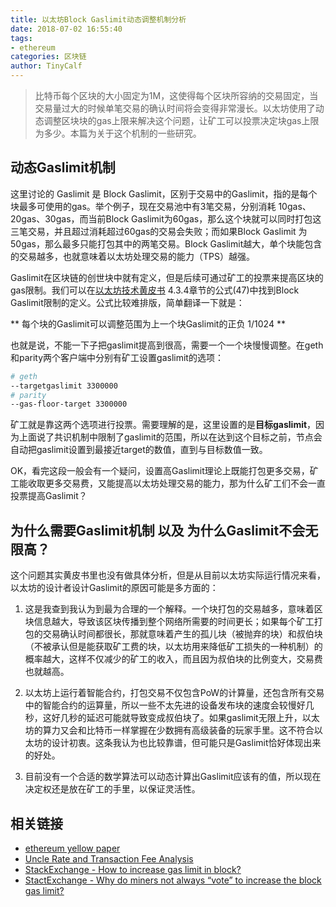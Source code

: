 ```yaml
---
title: 以太坊Block Gaslimit动态调整机制分析
date: 2018-07-02 16:55:40
tags:
- ethereum
categories: 区块链
author: TinyCalf
---
```


> 比特币每个区块的大小固定为1M，这使得每个区块所容纳的交易固定，当交易量过大的时候单笔交易的确认时间将会变得非常漫长。以太坊使用了动态调整区块块的gas上限来解决这个问题，让矿工可以投票决定块gas上限为多少。本篇为关于这个机制的一些研究。

## 动态Gaslimit机制
这里讨论的 Gaslimit 是 Block Gaslimit，区别于交易中的Gaslimit，指的是每个块最多可使用的gas。举个例子，现在交易池中有3笔交易，分别消耗 10gas、20gas、30gas，而当前Block Gaslimit为60gas，那么这个块就可以同时打包这三笔交易，并且超过消耗超过60gas的交易会失败；而如果Block Gaslimit 为 50gas，那么最多只能打包其中的两笔交易。Block Gaslimit越大，单个块能包含的交易越多，也就意味着以太坊处理交易的能力（TPS）越强。

<!--more-->
Gaslimit在区块链的创世块中就有定义，但是后续可通过矿工的投票来提高区块的gas限制。我们可以在[以太坊技术黄皮书](https://ethereum.github.io/yellowpaper/paper.pdf) 4.3.4章节的公式(47)中找到Block Gaslimit限制的定义。公式比较难排版，简单翻译一下就是：

** 每个块的Gaslimit可以调整范围为上一个块Gaslimit的正负 1/1024 **

也就是说，不能一下子把gaslimit提高到很高，需要一个一个块慢慢调整。在geth和parity两个客户端中分别有矿工设置gaslimit的选项：
```bash
# geth
--targetgaslimit 3300000
# parity
--gas-floor-target 3300000
```
矿工就是靠这两个选项进行投票。需要理解的是，这里设置的是**目标gaslimit**，因为上面说了共识机制中限制了gaslimit的范围，所以在达到这个目标之前，节点会自动把gaslimit设置到最接近target的数值，直到与目标数值一致。

OK，看完这段一般会有一个疑问，设置高Gaslimit理论上既能打包更多交易，矿工能收取更多交易费，又能提高以太坊处理交易的能力，那为什么矿工们不会一直投票提高Gaslimit？

## 为什么需要Gaslimit机制 以及 为什么Gaslimit不会无限高？
这个问题其实黄皮书里也没有做具体分析，但是从目前以太坊实际运行情况来看，以太坊的设计者设计Gaslimit的原因可能是多方面的：

1. 这是我查到我认为到最为合理的一个解释。一个块打包的交易越多，意味着区块信息越大，导致该区块传播到整个网络所需要的时间更长；如果每个矿工打包的交易确认时间都很长，那就意味着产生的孤儿块（被抛弃的块）和叔伯块（不被承认但是能获取矿工费的块，以太坊用来降低矿工损失的一种机制）的概率越大，这样不仅减少的矿工的收入，而且因为叔伯块的比例变大，交易费也就越高。

2. 以太坊上运行着智能合约，打包交易不仅包含PoW的计算量，还包含所有交易中的智能合约的运算量，所以一些不太先进的设备发布块的速度会较慢好几秒，这好几秒的延迟可能就导致变成叔伯块了。如果gaslimit无限上升，以太坊的算力又会和比特币一样掌握在少数拥有高级装备的玩家手里。这不符合以太坊的设计初衷。这条我认为也比较靠谱，但可能只是Gaslimit恰好体现出来的好处。

3. 目前没有一个合适的数学算法可以动态计算出Gaslimit应该有的值，所以现在决定权还是放在矿工的手里，以保证灵活性。

## 相关链接
* [ethereum yellow paper](https://ethereum.github.io/yellowpaper/paper.pdf)
* [Uncle Rate and Transaction Fee Analysis](https://blog.ethereum.org/2016/10/31/uncle-rate-transaction-fee-analysis/)
* [StackExchange - How to increase gas limit in block?](https://ethereum.stackexchange.com/questions/13730/how-to-increase-gas-limit-in-block-using-geth)
* [StactExchange - Why do miners not always “vote” to increase the block gas limit?](https://ethereum.stackexchange.com/questions/52455/why-do-miners-not-always-vote-to-increase-the-block-gas-limit)
